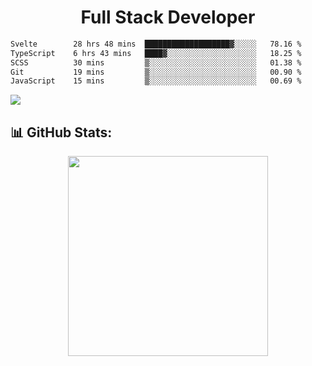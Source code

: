   <h1 align="center" font="bold">
Full Stack Developer 
</h1>


 <!--START_SECTION:waka-->

```txt
Svelte        28 hrs 48 mins  ███████████████████▓░░░░░   78.16 %
TypeScript    6 hrs 43 mins   ████▓░░░░░░░░░░░░░░░░░░░░   18.25 %
SCSS          30 mins         ▒░░░░░░░░░░░░░░░░░░░░░░░░   01.38 %
Git           19 mins         ▒░░░░░░░░░░░░░░░░░░░░░░░░   00.90 %
JavaScript    15 mins         ▒░░░░░░░░░░░░░░░░░░░░░░░░   00.69 %
```

<!--END_SECTION:waka-->

  <p align="start">
   
<a href="https://linkedin.com/in/Abhishek">
<img src="https://skillicons.dev/icons?i=cpp,java,python,html,css,js,postgres,mongodb,linux,bash,git,github,react,express,nodejs,nextjs,gcp,docker,vscode,postman,powershell,githubactions,&theme=dark&perline=10" />
</a>
</p>



## 📊 GitHub Stats:

 <div align="center">

 <!-- github streak start -->

<img width=320 src="https://github-readme-streak-stats.herokuapp.com/?user=Abhishek9503&layout=compact"  />

<!-- github streak end -->

